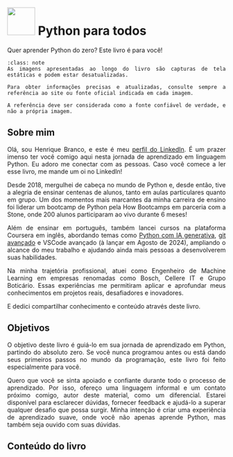 # <img src="img/python-logo.svg" width="64"/> Python para todos

<div style="text-align: justify">

Quer aprender Python do zero? Este livro é para você!

```{admonition} Nota
:class: note
As imagens apresentadas ao longo do livro são capturas de tela estáticas e podem estar desatualizadas.

Para obter informações precisas e atualizadas, consulte sempre a referência ao site ou fonte oficial indicada em cada imagem.

A referência deve ser considerada como a fonte confiável de verdade, e não a própria imagem.
```

## Sobre mim

Olá, sou Henrique Branco, e este é meu <a href="https://www.linkedin.com/in/henriqueajnb/" target="_blank">perfil do LinkedIn</a>. É um prazer imenso ter você comigo aqui nesta jornada de aprendizado em linguagem Python. Eu adoro me conectar com as pessoas. Caso você comece a ler esse livro, me mande um oi no LinkedIn!

Desde 2018, mergulhei de cabeça no mundo de Python e, desde então, tive a alegria de ensinar centenas de alunos, tanto em aulas particulares quanto em grupo. Um dos momentos mais marcantes da minha carreira de ensino foi liderar um bootcamp de Python pela How Bootcamps em parceria com a Stone, onde 200 alunos participaram ao vivo durante 6 meses!

Além de ensinar em português, também lancei cursos na plataforma Coursera em inglês, abordando temas como <a href="https://www.coursera.org/projects/gen-ai-code-generation-for-python" target="_blank">Python com IA generativa</a>, <a href="https://www.coursera.org/projects/git-for-developers-managing-workflows-and-conflicts" target="_blank">git avançado</a> e VSCode avançado (à lançar em Agosto de 2024), ampliando o alcance do meu trabalho e ajudando ainda mais pessoas a desenvolverem suas habilidades.

Na minha trajetória profissional, atuei como Engenheiro de Machine Learning em empresas renomadas como Bosch, Cellere IT e Grupo Boticário. Essas experiências me permitiram aplicar e aprofundar meus conhecimentos em projetos reais, desafiadores e inovadores.

E dedici compartilhar conhecimento e conteúdo através deste livro.

## Objetivos

O objetivo deste livro é guiá-lo em sua jornada de aprendizado em Python, partindo do absoluto zero. Se você nunca programou antes ou está dando seus primeiros passos no mundo da programação, este livro foi feito especialmente para você.

Quero que você se sinta apoiado e confiante durante todo o processo de aprendizado. Por isso, ofereço uma linguagem informal e um contato próximo comigo, autor deste material, como um diferencial. Estarei disponível para esclarecer dúvidas, fornecer feedback e ajudá-lo a superar qualquer desafio que possa surgir. Minha intenção é criar uma experiência de aprendizado suave, onde você não apenas aprende Python, mas também seja ouvido com suas dúvidas.

## Conteúdo do livro

```{tableofcontents}
```

</div>
